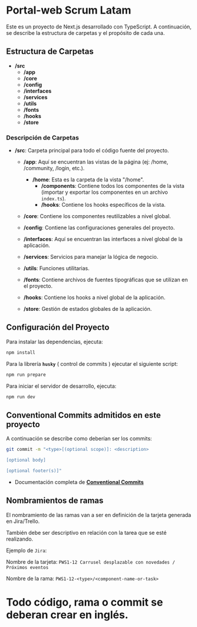 # Portal-web Scrum Latam

Este es un proyecto de Next.js desarrollado con TypeScript. A continuación, se describe la estructura de carpetas y el propósito de cada una.

## Estructura de Carpetas

- **/src**
  - **/app**
  - **/core**
  - **/config**
  - **/interfaces**
  - **/services**
  - **/utils**
  - **/fonts**
  - **/hooks**
  - **/store**

### Descripción de Carpetas

- **/src**: Carpeta principal para todo el código fuente del proyecto.

  - **/app**: Aquí se encuentran las vistas de la página (ej: /home, /community, /login, etc.).
    - **/home**: Esta es la carpeta de la vista "/home".
      - **/components**: Contiene todos los componentes de la vista (importar y exportar los componentes en un archivo `index.ts`).
      - **/hooks**: Contiene los hooks específicos de la vista.
  - **/core**: Contiene los componentes reutilizables a nivel global.

  - **/config**: Contiene las configuraciones generales del proyecto.

  - **/interfaces**: Aquí se encuentran las interfaces a nivel global de la aplicación.

  - **/services**: Servicios para manejar la lógica de negocio.

  - **/utils**: Funciones utilitarias.

  - **/fonts**: Contiene archivos de fuentes tipográficas que se utilizan en el proyecto.

  - **/hooks**: Contiene los hooks a nivel global de la aplicación.

  - **/store**: Gestión de estados globales de la aplicación.

## Configuración del Proyecto

Para instalar las dependencias, ejecuta:

```bash
npm install
```

Para la librería **`husky`** ( control de commits ) ejecutar el siguiente script:

```bash
npm run prepare
```

Para iniciar el servidor de desarrollo, ejecuta:

```bash
npm run dev
```

## Conventional Commits admitidos en este proyecto

A continuación se describe como deberían ser los commits:

```bash
git commit -m "<type>[(optional scope)]: <description>

[optional body]

[optional footer(s)]"
```

- Documentación completa de **[Conventional Commits](https://www.conventionalcommits.org/en/v1.0.0/)**

## Nombramientos de ramas

El nombramiento de las ramas van a ser en definición de la tarjeta generada en Jira/Trello.

También debe ser descriptivo en relación con la tarea que se esté realizando.

Ejemplo de `Jira`:

Nombre de la tarjeta: `PWS1-12 Carrusel desplazable con novedades / Próximos eventos`

Nombre de la rama: `PWS1-12-<type>/<component-name-or-task>`

# Todo código, rama o commit se deberan crear en inglés.
